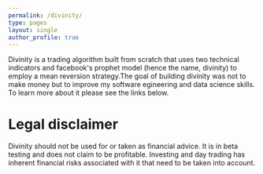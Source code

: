 ```yaml
---
permalink: /divinity/
type: pages
layout: single
author_profile: true
---
```


Divinity is a trading algorithm built from scratch that uses two technical indicators and facebook's prophet model (hence the name, divinity) to employ a mean reversion strategy.The goal of building divinity was not to make money but to improve my software egineering and data science skills. To learn more about it please see the links below.

# Legal disclaimer

Divinity should not be used for or taken as financial advice. It is in beta testing and does not claim to be profitable. Investing and day trading has inherent financial risks associated with it that need to be taken into account.
